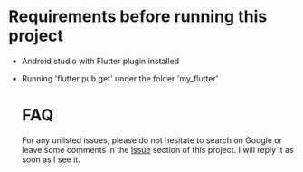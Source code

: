 # Requirements before running this project

- Android studio with Flutter plugin installed

- Running 'flutter pub get' under the folder 'my_flutter'

  # FAQ 

  For any unlisted issues, please do not hesitate to search on Google or leave some comments in the [issue](https://github.com/Sandwich2080/HelloAndroid2021/issues) section of this project. I will reply it as soon as I see it. 

  